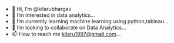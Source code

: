 - 👋 Hi, I’m @kilarubhargav
- 👀 I’m interested in data analytics...
- 🌱 I’m currently learning machine learning using python,tableau...
- 💞️ I’m looking to collaborate on Data Analytics...
- 📫 How to reach me kilaru1997@gmail.com...

<!---
kilarubhargav/kilarubhargav is a ✨ special ✨ repository because its `README.md` (this file) appears on your GitHub profile.
You can click the Preview link to take a look at your changes.
--->
